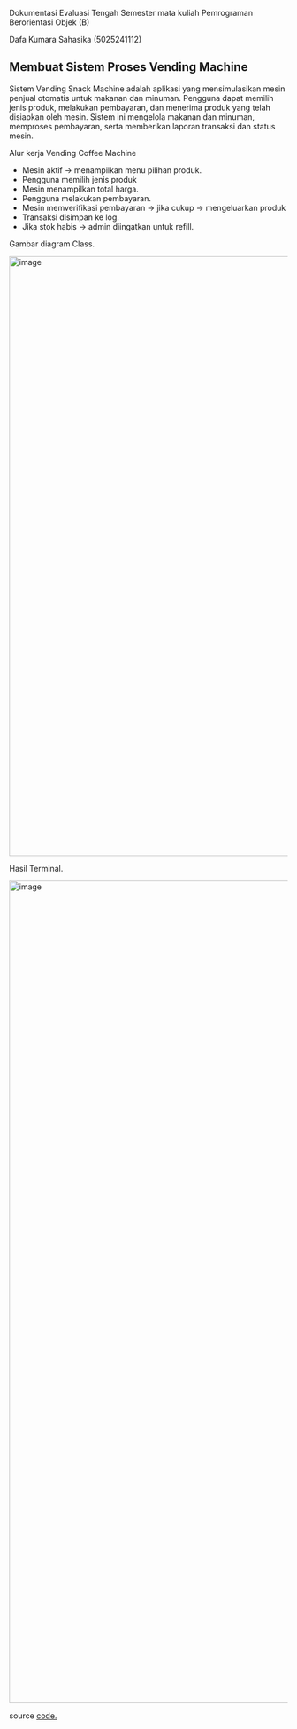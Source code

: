 Dokumentasi Evaluasi Tengah Semester mata kuliah Pemrograman Berorientasi Objek (B)

Dafa Kumara Sahasika (5025241112)

## Membuat Sistem Proses Vending Machine

Sistem Vending Snack Machine adalah aplikasi yang mensimulasikan mesin penjual otomatis untuk makanan dan minuman. 
Pengguna dapat memilih jenis produk,  melakukan pembayaran, dan menerima produk yang telah disiapkan oleh mesin.
Sistem ini mengelola makanan dan minuman, memproses pembayaran, serta memberikan laporan transaksi dan status mesin.

Alur kerja Vending Coffee Machine
- Mesin aktif → menampilkan menu pilihan produk.
- Pengguna memilih jenis produk
- Mesin menampilkan total harga.
- Pengguna melakukan pembayaran.
- Mesin memverifikasi pembayaran → jika cukup → mengeluarkan produk
- Transaksi disimpan ke log.
- Jika stok habis → admin diingatkan untuk refill.

Gambar diagram Class.

<img width="1330" height="1082" alt="image" src="https://github.com/user-attachments/assets/51373750-216d-4fe2-959b-8fc058fba601" />

Hasil Terminal.

<img width="1162" height="1484" alt="image" src="https://github.com/user-attachments/assets/68713de2-83be-469f-8175-182bc507d9c3" />

source [code.](VendingSnack)


